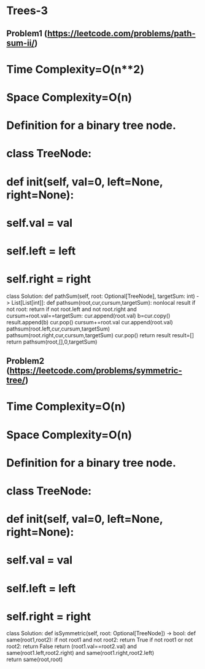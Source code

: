 # Trees-3

## Problem1 (https://leetcode.com/problems/path-sum-ii/)

# Time Complexity=O(n**2)
# Space Complexity=O(n)

# Definition for a binary tree node.
# class TreeNode:
#     def __init__(self, val=0, left=None, right=None):
#         self.val = val
#         self.left = left
#         self.right = right
class Solution:
    def pathSum(self, root: Optional[TreeNode], targetSum: int) -> List[List[int]]:
        def pathsum(root,cur,cursum,targetSum):
            nonlocal result
            if not root:
                return
            if not root.left and not root.right and cursum+root.val==targetSum:
                cur.append(root.val)
                b=cur.copy()
                result.append(b)
                cur.pop()
            cursum+=root.val
            cur.append(root.val)
            pathsum(root.left,cur,cursum,targetSum)
            pathsum(root.right,cur,cursum,targetSum)
            cur.pop()
            return result
        result=[]
        return pathsum(root,[],0,targetSum)

## Problem2 (https://leetcode.com/problems/symmetric-tree/)

# Time Complexity=O(n)
# Space Complexity=O(n)

# Definition for a binary tree node.
# class TreeNode:
#     def __init__(self, val=0, left=None, right=None):
#         self.val = val
#         self.left = left
#         self.right = right

class Solution:
    def isSymmetric(self, root: Optional[TreeNode]) -> bool:
        def same(root1,root2):
            if not root1 and not root2:
                return True
            if not root1 or not root2:
                return False
            return (root1.val==root2.val) and same(root1.left,root2.right) and same(root1.right,root2.left)        
        return same(root,root)
        